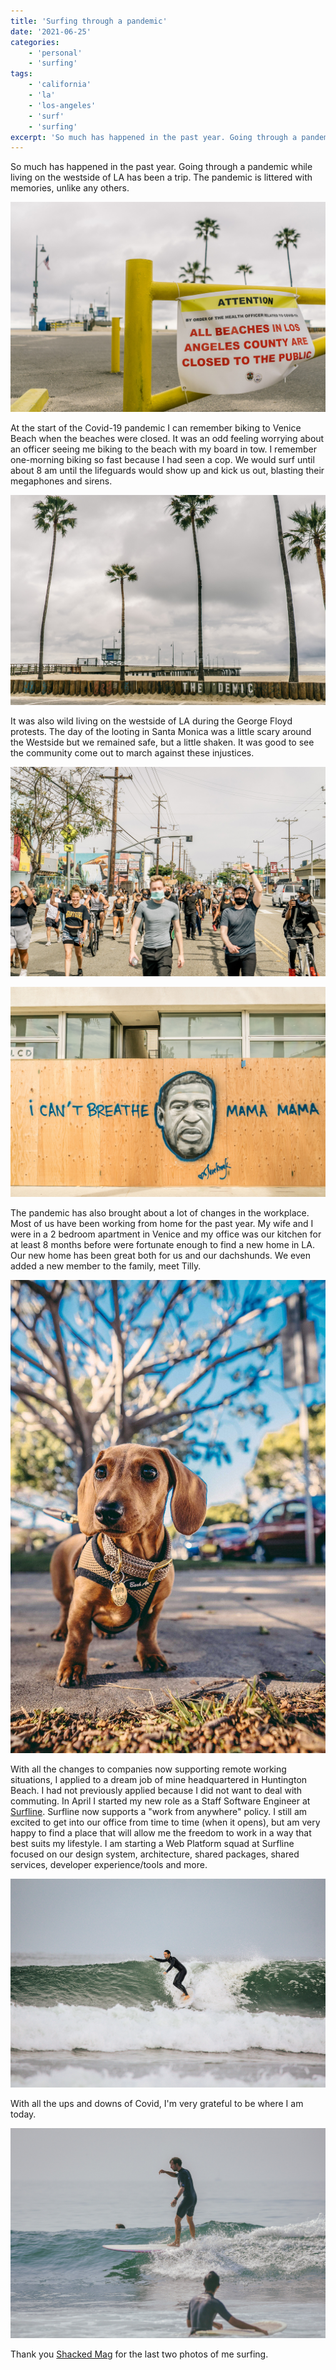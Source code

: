 ```yaml
---
title: 'Surfing through a pandemic'
date: '2021-06-25'
categories:
    - 'personal'
    - 'surfing'
tags:
    - 'california'
    - 'la'
    - 'los-angeles'
    - 'surf'
    - 'surfing'
excerpt: 'So much has happened in the past year. Going through a pandemic while living on the westside of LA has been a trip. The pandemic is littered with memories, unlike any others.'
---
```


So much has happened in the past year. Going through a pandemic while living on the westside of LA has been a trip. The pandemic is littered with memories, unlike any others.

![The Venice Beach Fishing Pier closed during the Covid-19 pandemic](./all-beaches-closed.jpg)

At the start of the Covid-19 pandemic I can remember biking to Venice Beach when the beaches were closed. It was an odd feeling worrying about an officer seeing me biking to the beach with my board in tow. I remember one-morning biking so fast because I had seen a cop. We would surf until about 8 am until the lifeguards would show up and kick us out, blasting their megaphones and sirens.

![Empty beach at the Venice Pier in Venice Beach, California](./empty-beach.jpg)

It was also wild living on the westside of LA during the George Floyd protests. The day of the looting in Santa Monica was a little scary around the Westside but we remained safe, but a little shaken. It was good to see the community come out to march against these injustices.

![George Floyd protest march in Venice, California](./george-floyd-protest-venice-1.jpg)

![Borded up business with George Floyd tribute spray-painted on the plywood along Abbot Kinney Blvd](./george-floyd-protest-venice-2.jpg)

The pandemic has also brought about a lot of changes in the workplace. Most of us have been working from home for the past year. My wife and I were in a 2 bedroom apartment in Venice and my office was our kitchen for at least 8 months before were fortunate enough to find a new home in LA. Our new home has been great both for us and our dachshunds. We even added a new member to the family, meet Tilly.

![Tilly the dachshund out for an afternoon walk in Los Angeles](./tilly-dachshund.jpg)

With all the changes to companies now supporting remote working situations, I applied to a dream job of mine headquartered in Huntington Beach. I had not previously applied because I did not want to deal with commuting. In April I started my new role as a Staff Software Engineer at [Surfline](https://www.surfline.com). Surfline now supports a "work from anywhere" policy. I still am excited to get into our office from time to time (when it opens), but am very happy to find a place that will allow me the freedom to work in a way that best suits my lifestyle. I am starting a Web Platform squad at Surfline focused on our design system, architecture, shared packages, shared services, developer experience/tools and more.

![Brian Behrens catching a wave at Sunset Point along the PCH in Los Angeles, CA](./brian-behrens-surfing-sunset.jpg)

With all the ups and downs of Covid, I'm very grateful to be where I am today.

![Brian Behrens catching a wave at Topanga Beach in Southern California](./brian-behrens-surfing-topanga.jpg)

Thank you [Shacked Mag](http://www.shackedmag.com) for the last two photos of me surfing.
